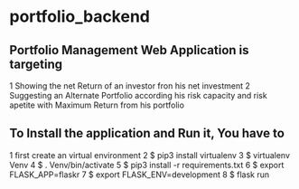 # portfolio_backend
## Portfolio Management Web Application is targeting 
  1 Showing the net Return of an investor fron his net investment
  2 Suggesting an Alternate Portfolio according his risk capacity and risk apetite with Maximum Return from his portfolio
  
  ## To Install the application and Run it, You have to 
  1 first create an virtual environment
  2 $ pip3 install virtualenv
  3 $ virtualenv Venv
  4 $ . Venv/bin/activate
  5 $ pip3 install -r requirements.txt
  6 $ export FLASK_APP=flaskr
  7 $ export FLASK_ENV=development
  8 $ flask run
  
  
  
